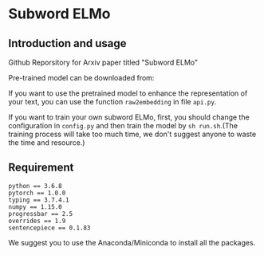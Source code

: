 # Subword ELMo

## Introduction and usage

Github Reporsitory for Arxiv paper titled "Subword ELMo"

Pre-trained model can be downloaded from: 

If you want to use the pretrained model to enhance the representation of your text, you can use the function ```raw2embedding``` in file ```api.py```.

If you want to train your own subword ELMo, first, you should change the configuration in ```config.py``` and then train the model by ```sh run.sh```.(The training process will take too much time, we don't suggest anyone to waste the time and resource.)

## Requirement

    python == 3.6.8
    pytorch == 1.0.0
    typing == 3.7.4.1
    numpy == 1.15.0
    progressbar == 2.5
    overrides == 1.9
    sentencepiece == 0.1.83

We suggest you to use the Anaconda/Miniconda to install all the packages.
